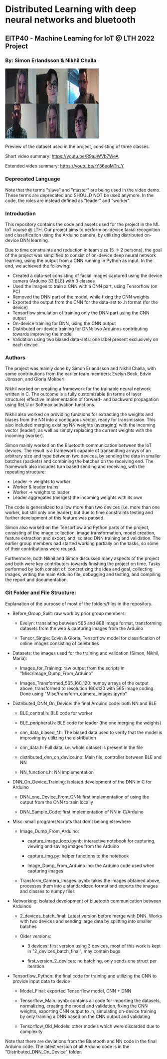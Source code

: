 # Distributed Learning with deep neural networks and bluetooth
## EITP40 - Machine Learning for IoT @ LTH 2022 Project
### By: Simon Erlandsson & Nikhil Challa

<img src="dataset_preview.png" alt="Preview of dataset]" width="300"/>

Preview of the dataset used in the project, consisting of three classes.

Short video summary: https://youtu.be/R9aJWVb7WeA

Extended video summary: https://youtu.be/rY36eqMTn_Y

### Deprecated Language
Note that the terms "slave" and "master" are being used in the video demo. These terms are deprecated and SHOULD NOT be used anymore. In the code, the roles are instead defined as "leader" and "worker".

### Introduction
This repository contains the code and assets used for the project in the ML IoT course @ LTH. Our project aims to perform on-device facial recognition and classification using the Arduino camera, by utilizing distributed on-device DNN learning.

Due to time constraints and reduction in team size (5 -> 2 persons), the goal of the project was simplified to consist of on-device deep neural network learning, using the output from a CNN running in Python as input. In the end, we achieved the following:

- Created a data-set consisting of facial images captured using the device camera (Arduino 33 BLE) with 3 classes
- Used the images to train a CNN with a DNN part, using Tensorflow (on PC)
- Removed the DNN part of the model, while fixing the CNN weights
- Exported the output from the CNN for the data-set to .h format (for the device)
- Tensorflow simulation of training only the DNN part using the CNN output
- On-device training for DNN, using the CNN output
- Distributed on-device training for DNN: two Arduinos contributing towards improving the model
- Validation using two biased data-sets: one label present exclusively on each device

### Authors
The project was mainly done by Simon Erlandsson and Nikhil Challa, with some contributions from the earlier team members: Evelyn Beck, Edvin Jönsson, and Gloria Mokberi.

Nikhil worked on creating a framework for the trainable neural network written in C. The outcome is a fully customizable (in terms of layer structure) effective implementation of forward- and backward propagation using ReLU or Softmax activation functions.

Nikhil also worked on providing functions for extracting the weights and biases from the NN into a contiguous vector, ready for transmission. This also included merging existing NN weights (averaging) with the incoming vector (leader), as well as simply replacing the current weights with the incoming (worker).

Simon mainly worked on the Bluetooth communication between the IoT devices. The result is a framework capable of transmitting arrays of an arbitrary size and type between two devices, by sending the data in smaller batches (packets) and combining the batches on the receiving end. The framework also includes turn based sending and receiving, with the repeating structure:

- Leader -> weights to worker
- Worker & leader trains
- Worker -> weights to leader
- Leader aggregates (merges) the incoming weights with its own

The code is generalized to allow more than two devices (i.e. more than one worker, but still only one leader), but due to time constraints testing and further development of this feature was paused.

Simon also worked on the Tensorflow and Python parts of the project, consisting of the image collection, image transformation, model creation, feature extraction and export, and isolated DNN training and validation. The earlier group members had started working partially on the tasks, so some of their contributions were reused.

Furthermore, both Nikhil and Simon discussed many aspects of the project and both were key contributors towards finishing the project on time. Tasks performed by both consist of: concretizing the idea and goal, collecting images, writing the main Arduino file, debugging and testing, and compiling the report and documentation.

### Git Folder and File Structure:
Explanation of the purpose of most of the folders/files in the repository.
- Before_Group_Split: raw work by prior group members:
  - Evelyn: translating between 565 and 888 image format, transforming datasets from the web & capturing images from the Arduino

  - Tensor_Single: Edvin & Gloria, Tensorflow model for classification of online images consisting of celebrities

- Datasets: the images used for the training and validation (Simon, Nikhil, Maria):
  - Images_for_Training: raw output from the scripts in "Misc/Image_Dump_From_Arduino"

  - Images_Transformed_565_160_120: numpy arrays of the output above, transformed to resolution 160x120 with 565 image coding. Done using "Misc/transform_camera_images.ipynb"

- Distributed_DNN_On_Device: the final Arduino code: both NN and BLE
  - BLE_central.h: BLE code for worker
  - BLE_peripheral.h: BLE code for leader (the one merging the weights)
  - cnn_data_biased_*.h: The biased data used to verify that the model is  improving by utilizing the distribution
  - cnn_data.h: Full data, i.e. whole dataset is present in the file
  - distributed_dnn_on_device.ino: Main file, controller between BLE and NN

  - NN_functions.h: NN implementation

- DNN_On_Device_Training: isolated development of the DNN in C for Arduino
  - DNN_one_Device_From_CNN: first implementation of using the output from the CNN to train locally

  - DNN_Sample_Code: first implementation of NN in C/Arduino

- Misc: small programs/scripts that don't belong elsewhere
  - Image_Dump_From_Arduino:

    - capture_image_loop.ipynb: interactive notebook for capturing, viewing and saving images from the Arduino

    - capture_img.py: helper functions to the notebook

    - Image_Dump_From_Arduino.ino: the Arduino code used when capturing images

  - Transform_Camera_Images.ipynb: takes the images obtained above, processes them into a standardized format and exports the images and classes to numpy files

- Networking: isolated development of bluetooth communication between Arduinos
  - 2_devices_batch_final: Latest version before merge with DNN. Works with two devices and sending large data by splitting into smaller batches
  - Older versions:

    - 3 devices: first version using 3 devices, most of this work is kept in "2_devices_batch_final", may contain bugs

    - first_version_2_devices: no batching, only sends one struct per iteration

- Tensorflow_Python: the final code for training and utilizing the CNN to provide input data to device
  - Model_Final: exported Tensorflow model, CNN + DNN

  - Tensorflow_Main.ipynb: contains all code for importing the datasets, normalizing, creating the model and validation, fixing the CNN weights, exporting CNN output to .h, simulating on-device training by only training a DNN based on the CNN output and validating

  - Tensorflow_Old_Models: other models which were discarded due to complexity

Note that there are deviations from the Bluetooth and NN code in the final Arduino code. The latest version of all Arduino code is in the "Distributed_DNN_On_Device" folder.
